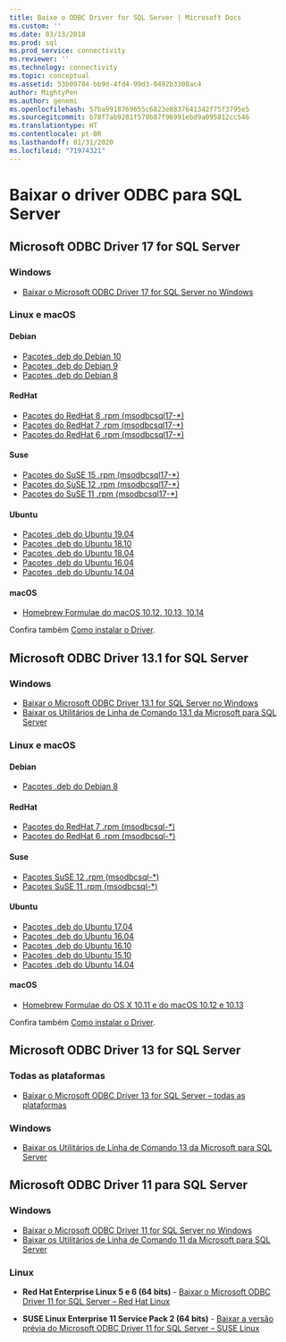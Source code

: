 ```yaml
---
title: Baixe o ODBC Driver for SQL Server | Microsoft Docs
ms.custom: ''
ms.date: 03/13/2018
ms.prod: sql
ms.prod_service: connectivity
ms.reviewer: ''
ms.technology: connectivity
ms.topic: conceptual
ms.assetid: 53b09784-bb9d-4fd4-99d3-0492b3308ac4
author: MightyPen
ms.author: genemi
ms.openlocfilehash: 57ba9918769655c6823e8837641342f75f3795e5
ms.sourcegitcommit: b78f7ab9281f570b87f96991ebd9a095812cc546
ms.translationtype: HT
ms.contentlocale: pt-BR
ms.lasthandoff: 01/31/2020
ms.locfileid: "71974321"
---
```

# <a name="download-odbc-driver-for-sql-server"></a>Baixar o driver ODBC para SQL Server

## <a name="microsoft-odbc-driver-17-for-sql-server"></a>Microsoft ODBC Driver 17 for SQL Server

### <a name="windows"></a>Windows

- [Baixar o Microsoft ODBC Driver 17 for SQL Server no Windows](https://www.microsoft.com/download/details.aspx?id=56567)

### <a name="linux-and-macos"></a>Linux e macOS

#### <a name="debian"></a>Debian
- [Pacotes .deb do Debian 10](https://packages.microsoft.com/debian/10/prod/pool/main/m/msodbcsql17/)
- [Pacotes .deb do Debian 9](https://packages.microsoft.com/debian/9/prod/pool/main/m/msodbcsql17/)
- [Pacotes .deb do Debian 8](https://packages.microsoft.com/debian/8/prod/pool/main/m/msodbcsql17/)

#### <a name="redhat"></a>RedHat
- [Pacotes do RedHat 8 .rpm (msodbcsql17-*)](https://packages.microsoft.com/rhel/8/prod/)
- [Pacotes do RedHat 7 .rpm (msodbcsql17-*)](https://packages.microsoft.com/rhel/7/prod/)
- [Pacotes do RedHat 6 .rpm (msodbcsql17-*)](https://packages.microsoft.com/rhel/6/prod/)

#### <a name="suse"></a>Suse
- [Pacotes do SuSE 15 .rpm (msodbcsql17-*)](https://packages.microsoft.com/sles/15/prod/)
- [Pacotes do SuSE 12 .rpm (msodbcsql17-*)](https://packages.microsoft.com/sles/12/prod/)
- [Pacotes do SuSE 11 .rpm (msodbcsql17-*)](https://packages.microsoft.com/sles/11/prod/)

#### <a name="ubuntu"></a>Ubuntu
- [Pacotes .deb do Ubuntu 19.04](https://packages.microsoft.com/ubuntu/19.04/prod/pool/main/m/msodbcsql17/)
- [Pacotes .deb do Ubuntu 18.10](https://packages.microsoft.com/ubuntu/18.10/prod/pool/main/m/msodbcsql17/)
- [Pacotes .deb do Ubuntu 18.04](https://packages.microsoft.com/ubuntu/18.04/prod/pool/main/m/msodbcsql17/)
- [Pacotes .deb do Ubuntu 16.04](https://packages.microsoft.com/ubuntu/16.04/prod/pool/main/m/msodbcsql17/)
- [Pacotes .deb do Ubuntu 14.04](https://packages.microsoft.com/ubuntu/14.04/prod/pool/main/m/msodbcsql17/) 

#### <a name="macos"></a>macOS
- [Homebrew Formulae do macOS 10.12, 10.13, 10.14](https://github.com/Microsoft/homebrew-mssql-release)

Confira também [Como instalar o Driver](linux-mac/installing-the-microsoft-odbc-driver-for-sql-server.md).

## <a name="microsoft-odbc-driver-131-for-sql-server"></a>Microsoft ODBC Driver 13.1 for SQL Server

### <a name="windows"></a>Windows

- [Baixar o Microsoft ODBC Driver 13.1 for SQL Server no Windows](https://www.microsoft.com/download/details.aspx?id=53339)
- [Baixar os Utilitários de Linha de Comando 13.1 da Microsoft para SQL Server](https://www.microsoft.com/download/details.aspx?id=53591)

### <a name="linux-and-macos"></a>Linux e macOS

#### <a name="debian"></a>Debian
- [Pacotes .deb do Debian 8](https://packages.microsoft.com/debian/8/prod/pool/main/m/msodbcsql/)

#### <a name="redhat"></a>RedHat
- [Pacotes do RedHat 7 .rpm (msodbcsql-*)](https://packages.microsoft.com/rhel/7/prod/)
- [Pacotes do RedHat 6 .rpm (msodbcsql-*)](https://packages.microsoft.com/rhel/6.8/prod/)

#### <a name="suse"></a>Suse
- [Pacotes SuSE 12 .rpm (msodbcsql-*)](https://packages.microsoft.com/sles/12/prod/)
- [Pacotes SuSE 11 .rpm (msodbcsql-*)](https://packages.microsoft.com/sles/11/prod/)

#### <a name="ubuntu"></a>Ubuntu
- [Pacotes .deb do Ubuntu 17.04](https://packages.microsoft.com/ubuntu/17.04/prod/pool/main/m/msodbcsql/)
- [Pacotes .deb do Ubuntu 16.04](https://packages.microsoft.com/ubuntu/16.04/prod/pool/main/m/msodbcsql/)
- [Pacotes .deb do Ubuntu 16.10](https://packages.microsoft.com/ubuntu/16.10/prod/pool/main/m/msodbcsql/)
- [Pacotes .deb do Ubuntu 15.10](https://packages.microsoft.com/ubuntu/15.10/prod/pool/main/m/msodbcsql/)
- [Pacotes .deb do Ubuntu 14.04](https://packages.microsoft.com/ubuntu/14.04/prod/pool/main/m/msodbcsql/) 

#### <a name="macos"></a>macOS
- [Homebrew Formulae do OS X 10.11 e do macOS 10.12 e 10.13](https://github.com/Microsoft/homebrew-mssql-release)

Confira também [Como instalar o Driver](linux-mac/installing-the-microsoft-odbc-driver-for-sql-server.md).

## <a name="microsoft-odbc-driver-13-for-sql-server"></a>Microsoft ODBC Driver 13 for SQL Server  

### <a name="all-platforms"></a>Todas as plataformas  

- [Baixar o Microsoft ODBC Driver 13 for SQL Server – todas as plataformas](https://www.microsoft.com/download/details.aspx?id=50420)

### <a name="windows"></a>Windows

- [Baixar os Utilitários de Linha de Comando 13 da Microsoft para SQL Server](https://www.microsoft.com/download/details.aspx?id=52680)

## <a name="microsoft-odbc-driver-11-for-sql-server"></a>Microsoft ODBC Driver 11 para SQL Server  

### <a name="windows"></a>Windows

- [Baixar o Microsoft ODBC Driver 11 for SQL Server no Windows](https://www.microsoft.com/download/details.aspx?id=36434)  
- [Baixar os Utilitários de Linha de Comando 11 da Microsoft para SQL Server](https://www.microsoft.com/download/details.aspx?id=36433)  

### <a name="linux"></a>Linux

- **Red Hat Enterprise Linux 5 e 6 (64 bits)**  - [Baixar o Microsoft ODBC Driver 11 for SQL Server – Red Hat Linux](https://go.microsoft.com/fwlink/?LinkId=267321)

- **SUSE Linux Enterprise 11 Service Pack 2 (64 bits)**  - [Baixar a versão prévia do Microsoft ODBC Driver 11 for SQL Server – SUSE Linux](https://go.microsoft.com/fwlink/?LinkId=264916)
